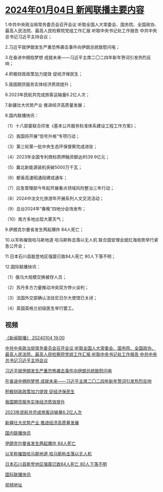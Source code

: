 # [2024年01月04日 新闻联播主要内容](https://tv.cctv.com/lm/xwlb/day/20240104.shtml)

1.中共中央政治局常务委员会召开会议 听取全国人大常委会、国务院、全国政协、最高人民法院、最高人民检察院党组工作汇报 听取中央书记处工作报告 中共中央总书记习近平主持会议；

2.习近平就伊朗发生严重恐怖袭击事件向伊朗总统致慰问电；

3.在奋进中拥抱梦想 成就未来——习近平主席二〇二四年新年贺词引发热烈反响；

4.积极财政政策加力提效 促经济保民生；

5.我国期货服务实体经济质效提升；

6.2023年民航共完成旅客运输量6.2亿人次；

7.新疆壮大优势产业 推进经济高质量发展；

8.国内联播快讯：

（1）十八部委联合印发《基本公共服务标准体系建设工程工作方案》；

（2）我国将开展“信号升格”专项行动；

（3）第三轮第一批中央生态环保督察完成进驻；

（4）2023年全国专利商标质押融资额达8539.9亿元；

（5）冀北新能源装机突破5000万千瓦；

（6）都香高速昭通段建成通车；

（7）应急管理部今年起开展重点领域风险整治三年行动；

（8）2024中法文化旅游年开展系列人文交流活动；

（9）总台2024年“春晚”四地分会场发布；

（10）南方多地出现大雾天气；

9.伊朗克尔曼省发生两起爆炸 84人死亡；

10.以军称摧毁哈马斯地道 哈马斯称击落以无人机 联合国安理会就红海局势举行紧急公开会；

11.日本石川县能登地区强震已致84人死亡 80人下落不明；

12.国际联播快讯：

（1）俄乌大规模交换被俘人员；

（2）苏丹多方力量推动冲突双方停火谈判；

（3）法国外交部确认法驻尼日尔大使馆已关闭；

（4）英国英格兰初级医生举行罢工。

## 视频

[《新闻联播》 20240104 19:00](https://tv.cctv.com/2024/01/04/VIDE4QLZ8OpUQVYBJHPpMt6A240104.shtml)

[中共中央政治局常务委员会召开会议 听取全国人大常委会、国务院、全国政协、最高人民法院、最高人民检察院党组工作汇报 听取中央书记处工作报告 中共中央总书记习近平主持会议](https://tv.cctv.com/2024/01/04/VIDE7SRa5QEmBqxgtROZtatQ240104.shtml)

[习近平就伊朗发生严重恐怖袭击事件向伊朗总统致慰问电](https://tv.cctv.com/2024/01/04/VIDEYJvpmAKllaksXxFcet8d240104.shtml)

[在奋进中拥抱梦想 成就未来——习近平主席二〇二四年新年贺词引发热烈反响](https://tv.cctv.com/2024/01/04/VIDEn3pzHtSmDCs9wpv7ns2M240104.shtml)

[积极财政政策加力提效 促经济保民生](https://tv.cctv.com/2024/01/04/VIDE6Pjm85AYAOFKgYc6vRxd240104.shtml)

[我国期货服务实体经济质效提升](https://tv.cctv.com/2024/01/04/VIDEmo4OCl3bAY53tfRIfqgG240104.shtml)

[2023年民航共完成旅客运输量6.2亿人次](https://tv.cctv.com/2024/01/04/VIDEsxb3oBvaIVg5tjn0B8rf240104.shtml)

[新疆壮大优势产业 推进经济高质量发展](https://tv.cctv.com/2024/01/04/VIDEGzpVUvj1WbFdnlm3ynsn240104.shtml)

[国内联播快讯](https://tv.cctv.com/2024/01/04/VIDEcP5SnruMoLolX5Bo3z6K240104.shtml)

[伊朗克尔曼省发生两起爆炸 84人死亡](https://tv.cctv.com/2024/01/04/VIDEV0Rk63oxhUZ7di6ippQd240104.shtml)

[以军称摧毁哈马斯地道 哈马斯称击落以无人机](https://tv.cctv.com/2024/01/04/VIDEfwftnQYFe0mRlprlD394240104.shtml)

[日本石川县能登地区强震已致84人死亡 80人下落不明](https://tv.cctv.com/2024/01/04/VIDEPLvIhEFZoJDGbiddWqU4240104.shtml)

[国际联播快讯](https://tv.cctv.com/2024/01/04/VIDE3wHCFE0bvdvFTIrMjeQD240104.shtml)

[视频地址](https://tv.cctv.com/lm/xwlb/day/20240104.shtml) 

